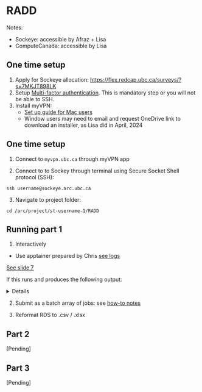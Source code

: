 # RADD


Notes:
- Sockeye: accessible by Afraz + Lisa
- ComputeCanada: accessible by Lisa
 
## One time setup 

1. Apply for Sockeye allocation: https://flex.redcap.ubc.ca/surveys/?s=7MKJT898LK
2. Setup [Multi-factor authentication](https://mfadevices.id.ubc.ca/). This is mandatory step or you will not be able to SSH.
3. Install myVPN:
   - [Set up guide for Mac users](https://ubc.service-now.com/kb_view.do?sysparm_article=KB0017956#macos)
   - Window users may need to email and request OneDrive link to download an installer, as Lisa did in April, 2024


## One time setup 

1. Connect to ```myvpn.ubc.ca``` through myVPN app
 
3. Connect to to Sockey through terminal using Secure Socket Shell protocol (SSH):
```
ssh username@sockeye.arc.ubc.ca
```

3. Navigate to project folder:
```
cd /arc/project/st-username-1/RADD
```

## Running part 1

1. Interactively

- Use apptainer prepared by Chris [see logs](https://github.com/BCCDC-DSI/RADD/blob/main/workflows/part1/log.md)
 
 [See slide 7](https://docs.google.com/presentation/d/1EoPfQdC32cnRHPE95FKA8puVm2C3zmvNykvNYOYzaO8/edit#slide=id.g2e0ef6ef4e5_0_648)

 If this runs and produces the following output:

 <details>
  

 ```
 Detecting mass traces at 25 ppm ... OK
 Detecting chromatographic peaks in 41125 regions of interest ... OK: 9122 found.
 
 [1/83] 2-Fluorodeschloroketamine ...
 [2/83] 2-Methyl AP-237 ...
 [3/83] 3,4-Difluoro-U-47700 ...
 [4/83] 3-Hydroxyphenazepam ...
 [5/83] 4-Trifluoromethyl-U-47700 ...
 [6/83] 4F-ABINACA ...
 [7/83] 4F-Ethylphenidate ...
 [8/83] 4F-MDMB-BICA ...
 [9/83] 5-Methoxy MiPT ...
 [10/83] 5F-CUMYL-PINACA ...
 [11/83] 5F-EDMB-PICA ...
 [12/83] 5F-EMB-PICA ...
 [13/83] 5F-MDMB PICA ...
 [14/83] 8-Aminoclonazolam ...
 [15/83] AB-FUBINACA ...
 [16/83] ADB-4en-PINACA ...
 [17/83] ADB-BINACA ...
 [18/83] ADB-FUBIATA ...
 [19/83] ADB-HEXINACA ...
 [20/83] ADB-PHENITACA ...
 [21/83] Adinazolam ...
 [22/83] Alpha-PCYP ...
 [23/83] Alpha-PiHP ...
 [24/83] AP-237 ...
 [25/83] AP-238 ...
 [26/83] Benocyclidine ...
 [27/83] Bentazepam ...
 [28/83] Bromazolam ...
 [29/83] Bromofentanyl ...
 [30/83] Brorphine ...
 [31/83] Brotizolam ...
 [32/83] Butonitazene ...
 [33/83] BZO-HEXOXIZID ...
 [34/83] Chlorofentanyl ...
 [35/83] Ciclotizolam ...
 [36/83] Cl-PCP ...
 [37/83] Clonazolam ...
 [38/83] Clotiazepam ...
 [39/83] Delorazepam ...
 [40/83] Desalkylgidazepam ...
 [41/83] Deschloroetizolam ...
 [42/83] Diclazepam ...
 [43/83] Dipyanone ...
 [44/83] EDMB-PINACA ...
 [45/83] Estazolam ...
 [46/83] Etaqualone ...
 [47/83] Etodesnitazene ...
 [48/83] Etonitazene ...
 [49/83] Eutylone ...
 [50/83] F-PCP ...
 [51/83] Flubromazepam ...
 [52/83] Flubromazolam ...
 [53/83] Fluclotizolam ...
 [54/83] Flunitazene ...
 [55/83] Fluorofentanyl ...
 [56/83] FUB-144 ...
 [57/83] Furanyl UF-17 ...
 [58/83] Gidazepam ...
 [59/83] Loprazolam ...
 [60/83] Lormetazepam ...
 [61/83] MDMB-4en-BINACA ...
 [62/83] MDMB-5Br-INACA ...
 [63/83] Meclonazepam ...
 [64/83] MeO-PCE ...
 [65/83] Methoxpropamine ...
 [66/83] Methylenedioxy-PV8 ...
 [67/83] Metizolam ...
 [68/83] Metonitazene ...
 [69/83] N,N-Dimethylpentylone ...
 [70/83] N-Ethyl-U-47700 ...
 [71/83] N-Ethylpentedrone ...
 [72/83] N-methyl-U-47931E ...
 [73/83] N-Methylhexylone ...
 [74/83] n-Piperidinyl etonitazene ...
 [75/83] N-Pyrrolidino Etonitazene ...
 [76/83] Napthyl-U-47700 ...
 [77/83] Nitrazolam ...
 [78/83] para-Methyl AP-237 ...
 [79/83] Phenazepam ...
 [80/83] Pyrazolam ...
 [81/83] Tenocyclidine ...
 [82/83] U-47931E ...
 [83/83] Zapizolam ...
 [1] "writing to /scratch/st-cfjell-1/output/ms_data/expedited_2023//2023-0001BG01.rds"
 ```

 The script is working perfectly fine and you can run all the tests.
 
 </details>


2. Submit as a batch array of jobs: see [how-to notes](https://github.com/BCCDC-DSI/RADD/issues/36) 

3. Reformat RDS to .csv / .xlsx

## Part 2 

[Pending]
 

## Part 3

[Pending]
 

